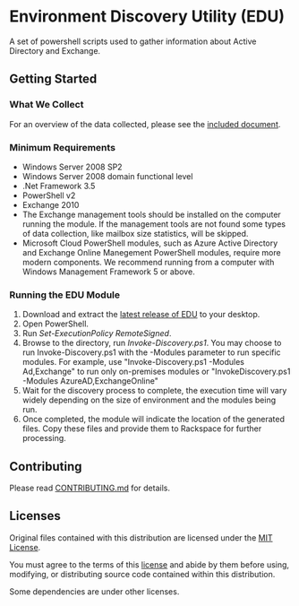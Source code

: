 # Environment Discovery Utility (EDU)

A set of powershell scripts used to gather information about Active Directory and Exchange.

## Getting Started

### What We Collect

For an overview of the data collected, please see the [included document](/src/edu-data-collection-summary.pdf).

### Minimum Requirements

- Windows Server 2008 SP2
- Windows Server 2008 domain functional level
- .Net Framework 3.5
- PowerShell v2
- Exchange 2010
- The Exchange management tools should be installed on the computer running the module.  If the management tools are not found some types of data collection, like mailbox size statistics, will be skipped.
- Microsoft Cloud PowerShell modules, such as Azure Active Directory and Exchange Online Manegement PowerShell modules, require more modern components. We recommend running from a computer with Windows Management Framework 5 or above.

### Running the EDU Module

1. Download and extract the [latest release of EDU](https://github.com/rackerlabs/environment-discovery-utility/releases/latest) to your desktop.
2. Open PowerShell.
3. Run *Set-ExecutionPolicy RemoteSigned*.
4. Browse to the directory, run *Invoke-Discovery.ps1*. You may choose to run Invoke-Discovery.ps1 with the -Modules parameter to run specific modules. For example, use "Invoke-Discovery.ps1 -Modules Ad,Exchange" to run only on-premises modules or "InvokeDiscovery.ps1 -Modules AzureAD,ExchangeOnline"
5. Wait for the discovery process to complete, the execution time will vary widely depending on the size of environment and the modules being run.
6. Once completed, the module will indicate the location of the generated files. Copy these files and provide them to Rackspace for further processing.

## Contributing

Please read [CONTRIBUTING.md](CONTRIBUTING.md) for details.

## Licenses

Original files contained with this distribution are licensed under the [MIT License](https://en.wikipedia.org/wiki/MIT_License).

You must agree to the terms of this [license](LICENSE.txt) and abide by them before using, modifying, or distributing source code contained within this distribution.

Some dependencies are under other licenses.
